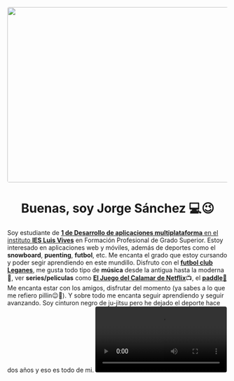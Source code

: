 <p align="center">
  <a href="https://jorgesanchez3212.github.io/" target="_blank">
    <img loading="lazy" style="border-radius: 0.25rem;" 
      src="https://user-images.githubusercontent.com/90856289/139239616-c0a9950c-e738-4cac-86ea-065b7d8a0e03.png" alt="Logo" width="1300px" height="400px"
      borderRadius='1rem' boxShadow = '0 5px 18px rgba(0,0,0,0.3)'> 
  </a>
</p>

<h1 align= "center">Buenas, soy Jorge Sánchez 💻😉</h1>

Soy estudiante de [**1 de Desarrollo de aplicaciones multiplataforma** en el instituto ****IES Luis Vives****](https://aulavirtual33.educa.madrid.org/ies.luisvives.leganes/) en Formación Profesional de Grado Superior.
Estoy interesado en aplicaciones web y móviles, además de deportes como el **snowboard**, **puenting**, **futbol**, etc. Me encanta el grado que estoy cursando y poder segir aprendiendo en este mundillo.
Disfruto con el [**futbol club Leganes**](https://www.cdleganes.com/), me gusta todo tipo de **música** desde la antigua hasta la moderna🎸, ver **series/peliculas** como [**El Juego del Calamar de Netflix**](https://www.netflix.com/es/title/81040344)📺, el [**paddle**🎾](https://www.padelfederacion.es/Home)
Me encanta estar con los amigos, disfrutar del momento (ya sabes a lo que me refiero pillin😉🍺). Y sobre todo me encanta seguir aprendiendo y seguir avanzando. Soy cinturon negro de ju-jitsu pero he dejado el deporte hace dos años y eso es todo de mi.
<video loading="lazy" style="border-radius: 0.25rem;" 
src="https://user-images.githubusercontent.com/90856289/139394062-4747585b-6340-4a20-9c7f-e4a279af29aa.mp4" alt="Video" borderRadius='1rem' boxShadow = '0 5px 18px rgba(0,0,0,0.3)'>
